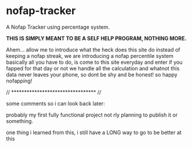 # nofap-tracker
A Nofap Tracker using percentage system.

<b>THIS IS SIMPLY MEANT TO BE A SELF HELP PROGRAM, NOTHING MORE.</b>

Ahem...
allow me to introduce what the heck does this site do
instead of keeping a nofap streak, we are introducing a nofap percentile system
basically all you have to do, is come to this site everyday and enter if you fapped for that day or not
we handle all the calculation and whatnot
this data never leaves your phone, so dont be shy and be honest! so happy nofapping!


// ********************************* //

some comments so i can look back later:

probably my first fully functional project
not rly planning to publish it or something.

one thing i learned from this, i still have a LONG way to go to be better at this

